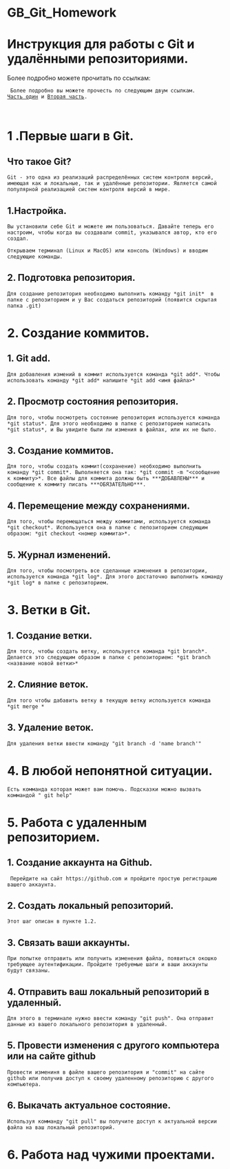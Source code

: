 # GB_Git_Homework

# **Инструкция для работы с Git и удалёнными репозиториями.**

Более подробно можете прочитать по ссылкам:

<code> Более подробно вы можете прочесть по следующим двум ссылкам. [Часть один][1] и [Вторая часть][2].

[1]:https://habr.com/ru/post/541258/
[2]:https://habr.com/ru/post/542616/ 
</code> 

# **1 .Первые шаги в Git.**

## **Что такое Git?**
<pre><code>Git - это одна из реализаций распределённых систем контроля версий, имеющая как и локальные, так и удалённые репозитории. Является самой популярной реализацией систем контроля версий в мире.</code></pre>

## **1.Настройка.**
<pre><code>Вы установили себе Git и можете им пользоваться. Давайте теперь его настроим, чтобы когда вы создавали commit, указывался автор, кто его создал.

Открываем терминал (Linux и MacOS) или консоль (Windows) и вводим следующие команды.</code></pre>

## **2. Подготовка репозитория.**
<pre><code>Для создание репозитория необходимо выполнить команду *git init*  в папке с репозиторием и у Вас создаться репозиторий (появится скрытая папка .git)</code></pre>

# **2. Создание коммитов.**

## **1. Git add.**
<pre><code>Для добавления измений в коммит используется команда *git add*. Чтобы использовать команду *git add* напишите *git add <имя файла>*</code></pre>

## **2. Просмотр состояния репозитория.**
<pre><code>Для того, чтобы посмотреть состояние репозитория используется команда *git status*. Для этого необходимо в папке с репозиторием написать *git status*, и Вы увидите были ли измения в файлах, или их не было.</code></pre>

## **3. Создание коммитов.**
<pre><code>Для того, чтобы создать коммит(сохранение) необходимо выполнить команду *git commit*. Выполняется она так: *git commit -m "<сообщение к коммиту>*. Все файлы для коммита должны быть ***ДОБАВЛЕНЫ*** и сообщение к коммиту писать ***ОБЯЗАТЕЛЬНО***.</code></pre>

## **4. Перемещение между сохранениями.**
<pre><code>Для того, чтобы перемещаться между коммитами, используется команда *git checkout*. Используется она в папке с пепозиторием следующим образом: *git checkout <номер коммита>*.</code></pre>

## **5. Журнал изменений.**
<pre><code>Для того, чтобы посмотреть все сделанные изменения в репозитории, используется команда *git log*. Для этого достаточно выполнить команду *git log* в папке с репозиторием.</code></pre>

# **3. Ветки в Git.**

## **1. Создание ветки.**

<pre><code>Для того, чтобы создать ветку, используется команда *git branch*. Делается это следующим образом в папке с репозиторием: *git branch <название новой ветки>*</code></pre>

## **2. Слияние веток.**

<pre><code>Для того чтобы дабавить ветку в текущую ветку используется команда *git merge <name branch>*</code></pre>

## **3. Удаление веток.**
<pre><code>Для удаления ветки ввести команду "git branch -d 'name branch'"</code></pre>

# **4. В любой непонятной ситуации.**
<pre><code>Есть комманда которая может вам помочь. Подсказки можно вызвать коммандой " git help"</code></pre>

# **5. Работа с удаленным репозиторием.**

## **1. Создание аккаунта на Github.**
<pre><code> Перейдите на сайт https://github.com и пройдите простую регистрацию вашего аккаунта.</code></pre> 

## **2. Создать локальный репозиторий.**
<pre><code>Этот шаг описан в пункте 1.2.</code></pre>  

## **3. Связать ваши аккаунты.**
<pre><code>При попытке отправить или получить изменения файла, появиться окошко требующее аутентификации. Пройдите требуемые шаги и ваши аккаунты будут связаны.</code></pre>  

## **4. Отправить ваш локальный репозиторий в удаленный.**
<pre><code>Для этого в терминале нужно ввести команду "git push". Она отправит данные из вашего локального репозитория в удаленный.</code></pre>  

## **5. Провести изменения с другого компьютера или на сайте github**
<pre><code>Провести измениня в файле вашего репозитория и "commit" на сайте github или получив доступ к своему удаленному репозиторию с другого компьютера.</code></pre> 

## **6. Выкачать актуальное состояние.**
<pre><code>Используя комманду "git pull" вы получите доступ к актуальной версии файла на ваш локальный репозиторий.</code></pre> 

# **6. Работа над чужими проектами.**

